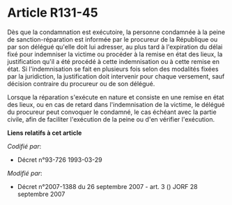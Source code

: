 # Article R131-45

Dès que la condamnation est exécutoire, la personne condamnée à la peine de sanction-réparation est informée par le procureur
de la République ou par son délégué qu'elle doit lui adresser, au plus tard à l'expiration du délai fixé pour indemniser la
victime ou procéder à la remise en état des lieux, la justification qu'il a été procédé à cette indemnisation ou à cette
remise en état. Si l'indemnisation se fait en plusieurs fois selon des modalités fixées par la juridiction, la justification
doit intervenir pour chaque versement, sauf décision contraire du procureur ou de son délégué.

Lorsque la réparation s'exécute en nature et consiste en une remise en état des lieux, ou en cas de retard dans
l'indemnisation de la victime, le délégué du procureur peut convoquer le condamné, le cas échéant avec la partie civile, afin
de faciliter l'exécution de la peine ou d'en vérifier l'exécution.

**Liens relatifs à cet article**

_Codifié par_:

  - Décret n°93-726 1993-03-29

_Modifié par_:

  - Décret n°2007-1388 du 26 septembre 2007 - art. 3 () JORF 28 septembre 2007
